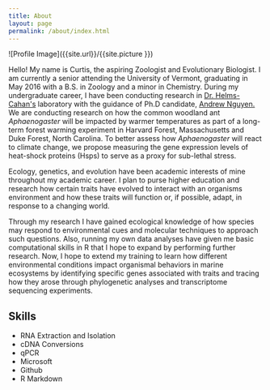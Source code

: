 ```yaml
---
title: About
layout: page
permalink: /about/index.html
---
```

<style>
img { width: 50%; margin: 0 auto; display: block; }
</style>



![Profile Image]({{site.url}}/{{site.picture }})



<p>Hello! My name is Curtis, the aspiring Zoologist and Evolutionary Biologist. I am currently a senior attending the University of Vermont, graduating in May 2016 with a B.S. in Zoology and a minor in Chemistry. During my undergraduate career, I have been conducting research in <a href="http://shelmscahan.github.io/">Dr. Helms-Cahan's</a> laboratory with the guidance of Ph.D candidate, <a href="https://adnguyen.github.io/">Andrew Nguyen.</a> We are conducting research on how the common woodland ant <i>Aphaenogaster</i> will be impacted by warmer temperatures as part of a long-term forest warming experiment in Harvard Forest, Massachusetts and Duke Forest, North Carolina. To better assess how <i>Aphaenogaster</i> will react to climate change, we propose measuring the gene expression levels of heat-shock proteins (Hsps) to serve as a proxy for sub-lethal stress.</p>



<p>  
 Ecology, genetics, and evolution have been academic interests of mine throughout my academic career. I plan to purse higher education and research how certain traits have evolved to interact with an organisms environment and how these traits will function or, if possible, adapt, in response to a changing world. 
</p>

<p>Through my research I have gained ecological knowledge of how species may respond to environmental cues and molecular techniques to approach such questions. Also, running my own data analyses have given me basic computational skills in R that I hope to expand by performing further research. Now, I hope to extend my training to learn how different environmental conditions impact  organismal behaviors in marine ecosystems by identifying specific genes associated with traits and tracing how they arose through phylogenetic analyses and transcriptome sequencing experiments.</p>

<h2>Skills</h2>

<ul class="skill-list">
	<li>RNA Extraction and Isolation</li>
	<li>cDNA Conversions</li>
	<li>qPCR</li>
	<li>Microsoft</li>
	<li>Github</li>
	<li>R Markdown</li>
	
</ul>



